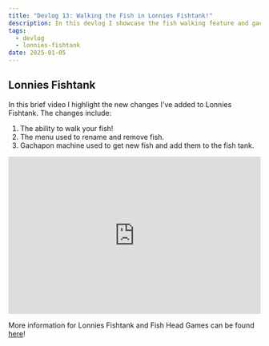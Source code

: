 ```yaml
---
title: "Devlog 13: Walking the Fish in Lonnies Fishtank!"
description: In this devlog I showcase the fish walking feature and gachapon for Lonnies Fishtank
tags:
  - devlog
  - lonnies-fishtank
date: 2025-01-05
---
```


## Lonnies Fishtank

In this brief video I highlight the new changes I've added to Lonnies Fishtank. The changes include:
1. The ability to walk your fish!
2. The menu used to rename and remove fish.
3. Gachapon machine used to get new fish and add them to the fish tank.

<iframe width="100%" height="315" src="https://www.youtube.com/embed/V9vIzkW9jIM?si=ETlU6mnHC_zTAPYQ" title="YouTube video player" frameborder="0" allow="accelerometer; autoplay; clipboard-write; encrypted-media; gyroscope; picture-in-picture; web-share" referrerpolicy="strict-origin-when-cross-origin" allowfullscreen></iframe>

More information for Lonnies Fishtank and Fish Head Games can be found [here](https://fish-head-games.github.io/)!

